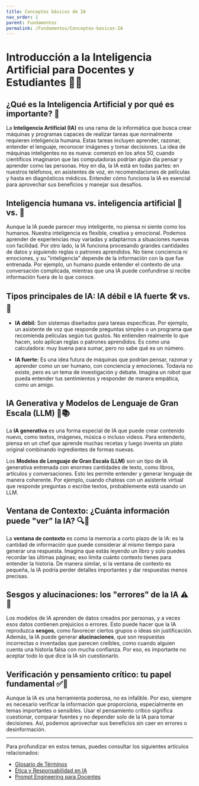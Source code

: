 ```yaml
---
title: Conceptos básicos de IA
nav_order: 1
parent: Fundamentos
permalink: /Fundamentos/Conceptos-basicos-IA
---
```


# Introducción a la Inteligencia Artificial para Docentes y Estudiantes 🤖✨

## ¿Qué es la Inteligencia Artificial y por qué es importante? 🌟

La **Inteligencia Artificial (IA)** es una rama de la informática que busca crear máquinas y programas capaces de realizar tareas que normalmente requieren inteligencia humana. Estas tareas incluyen aprender, razonar, entender el lenguaje, reconocer imágenes y tomar decisiones. La idea de máquinas inteligentes no es nueva: comenzó en los años 50, cuando científicos imaginaron que las computadoras podrían algún día pensar y aprender como las personas. Hoy en día, la IA está en todas partes: en nuestros teléfonos, en asistentes de voz, en recomendaciones de películas y hasta en diagnósticos médicos. Entender cómo funciona la IA es esencial para aprovechar sus beneficios y manejar sus desafíos.

## Inteligencia humana vs. inteligencia artificial 🧠 vs. 🤖

Aunque la IA puede parecer muy inteligente, no piensa ni siente como los humanos. Nuestra inteligencia es flexible, creativa y emocional. Podemos aprender de experiencias muy variadas y adaptarnos a situaciones nuevas con facilidad. Por otro lado, la IA funciona procesando grandes cantidades de datos y siguiendo reglas o patrones aprendidos. No tiene conciencia ni emociones, y su "inteligencia" depende de la información con la que fue entrenada. Por ejemplo, un humano puede entender el contexto de una conversación complicada, mientras que una IA puede confundirse si recibe información fuera de lo que conoce.

## Tipos principales de IA: IA débil e IA fuerte 🛠️ vs. 🧬

- **IA débil:** Son sistemas diseñados para tareas específicas. Por ejemplo, un asistente de voz que responde preguntas simples o un programa que recomienda películas según tus gustos. No entienden realmente lo que hacen, solo aplican reglas o patrones aprendidos. Es como una calculadora: muy buena para sumar, pero no sabe qué es un número.

- **IA fuerte:** Es una idea futura de máquinas que podrían pensar, razonar y aprender como un ser humano, con conciencia y emociones. Todavía no existe, pero es un tema de investigación y debate. Imagina un robot que pueda entender tus sentimientos y responder de manera empática, como un amigo.

## IA Generativa y Modelos de Lenguaje de Gran Escala (LLM) 🎨📚

La **IA generativa** es una forma especial de IA que puede crear contenido nuevo, como textos, imágenes, música o incluso videos. Para entenderlo, piensa en un chef que aprende muchas recetas y luego inventa un plato original combinando ingredientes de formas nuevas. 

Los **Modelos de Lenguaje de Gran Escala (LLM)** son un tipo de IA generativa entrenada con enormes cantidades de texto, como libros, artículos y conversaciones. Esto les permite entender y generar lenguaje de manera coherente. Por ejemplo, cuando chateas con un asistente virtual que responde preguntas o escribe textos, probablemente está usando un LLM.

## Ventana de Contexto: ¿Cuánta información puede "ver" la IA? 🔍📖

La **ventana de contexto** es como la memoria a corto plazo de la IA: es la cantidad de información que puede considerar al mismo tiempo para generar una respuesta. Imagina que estás leyendo un libro y solo puedes recordar las últimas páginas; eso limita cuánto contexto tienes para entender la historia. De manera similar, si la ventana de contexto es pequeña, la IA podría perder detalles importantes y dar respuestas menos precisas.

## Sesgos y alucinaciones: los "errores" de la IA ⚠️🤔

Los modelos de IA aprenden de datos creados por personas, y a veces esos datos contienen prejuicios o errores. Esto puede hacer que la IA reproduzca **sesgos**, como favorecer ciertos grupos o ideas sin justificación. Además, la IA puede generar **alucinaciones**, que son respuestas incorrectas o inventadas que parecen creíbles, como cuando alguien cuenta una historia falsa con mucha confianza. Por eso, es importante no aceptar todo lo que dice la IA sin cuestionarlo.

## Verificación y pensamiento crítico: tu papel fundamental ✅🧩

Aunque la IA es una herramienta poderosa, no es infalible. Por eso, siempre es necesario verificar la información que proporciona, especialmente en temas importantes o sensibles. Usar el pensamiento crítico significa cuestionar, comparar fuentes y no depender solo de la IA para tomar decisiones. Así, podemos aprovechar sus beneficios sin caer en errores o desinformación.

---

Para profundizar en estos temas, puedes consultar los siguientes artículos relacionados:

- [Glosario de Términos](Glosario-de-Términos.md)
- [Ética y Responsabilidad en IA](Ética-y-Responsabilidad-en-IA.md)
- [Prompt Engineering para Docentes](Prompt-Engineering-para-Docentes.md)
